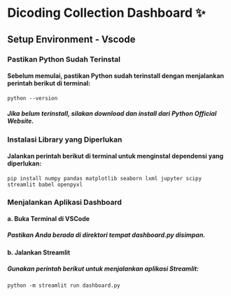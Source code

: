 # Dicoding Collection Dashboard ✨

## Setup Environment - Vscode
### Pastikan Python Sudah Terinstal
#### Sebelum memulai, pastikan Python sudah terinstall dengan menjalankan perintah berikut di terminal:
```
python --version
```
##### Jika belum terinstall, silakan download dan install dari Python Official Website.
###  Instalasi Library yang Diperlukan
#### Jalankan perintah berikut di terminal untuk menginstal dependensi yang diperlukan:
```
pip install numpy pandas matplotlib seaborn lxml jupyter scipy streamlit babel openpyxl
```
### Menjalankan Aplikasi Dashboard
#### a. Buka Terminal di VSCode
##### Pastikan Anda berada di direktori tempat dashboard.py disimpan.
#### b. Jalankan Streamlit
##### Gunakan perintah berikut untuk menjalankan aplikasi Streamlit:
```
python -m streamlit run dashboard.py
```

